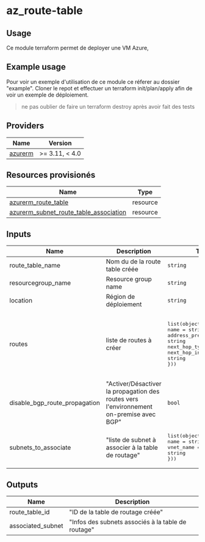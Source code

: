 # az_route-table

## Usage

Ce module terraform permet de deployer une VM Azure,

## Example usage 

Pour voir un exemple d'utilisation de ce module ce réferer au dossier "example".
Cloner le repot et effectuer un terraform init/plan/apply afin de voir un exemple de déploiement.

> ne pas oublier de faire un terraform destroy après avoir fait des tests


## Providers

| Name | Version |
|------|---------|
| [azurerm](https://registry.terraform.io/providers/hashicorp/azurerm/latest/docs) | >= 3.11, < 4.0 |


## Resources provisionés

| Name | Type |
|------|------|
| [azurerm_route_table](https://registry.terraform.io/providers/hashicorp/azurerm/latest/docs/resources/route_table) | resource |
| [azurerm_subnet_route_table_association](https://registry.terraform.io/providers/hashicorp/azurerm/latest/docs/resources/subnet_route_table_association) | resource |


## Inputs

| Name | Description | Type | Default | Required |
|------|-------------|------|---------|:--------:|
| route_table_name | Nom du de la route table créée | `string` | null | yes |
| resourcegroup_name | Resource group name | `string` | null | yes |
| location | Région de déploiement | `string` | null | yes |
| routes | liste de routes à créer | <pre>list(object({<br>name = string<br>address_prefix = string<br>next_hop_type = string<br>next_hop_in_ip_address = string<br>}))</pre> | <pre>[<br>{<br>name = "route-to-internet"<br>address_prefix = "0.0.0.0/0"<br>next_hop_type = "Internet"<br>next_hop_in_ip_address = ""<br>}<br>]</pre> | no |
| disable_bgp_route_propagation | "Activer/Désactiver la propagation des routes vers l'environnement on-premise avec BGP" | `bool` | false | no |
| subnets_to_associate | "liste de subnet à associer à la table de routage" | <pre>list(object({<br>name = string<br>vnet_name = string<br>}))</pre> | <pre>[]</pre> | no |

## Outputs

| Name | Description |
|------|-------------|
| route_table_id | "ID de la table de routage créée" |
| associated_subnet | "Infos des subnets associés à la table de routage" |

